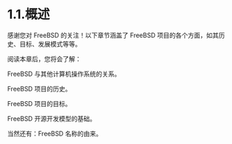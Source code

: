 # 1.1.概述

感谢您对 FreeBSD 的关注！以下章节涵盖了 FreeBSD 项目的各个方面，如其历史、目标、发展模式等等。

阅读本章后，您将会了解：

FreeBSD 与其他计算机操作系统的关系。

FreeBSD 项目的历史。

FreeBSD 项目的目标。

FreeBSD 开源开发模型的基础。

当然还有：FreeBSD 名称的由来。
